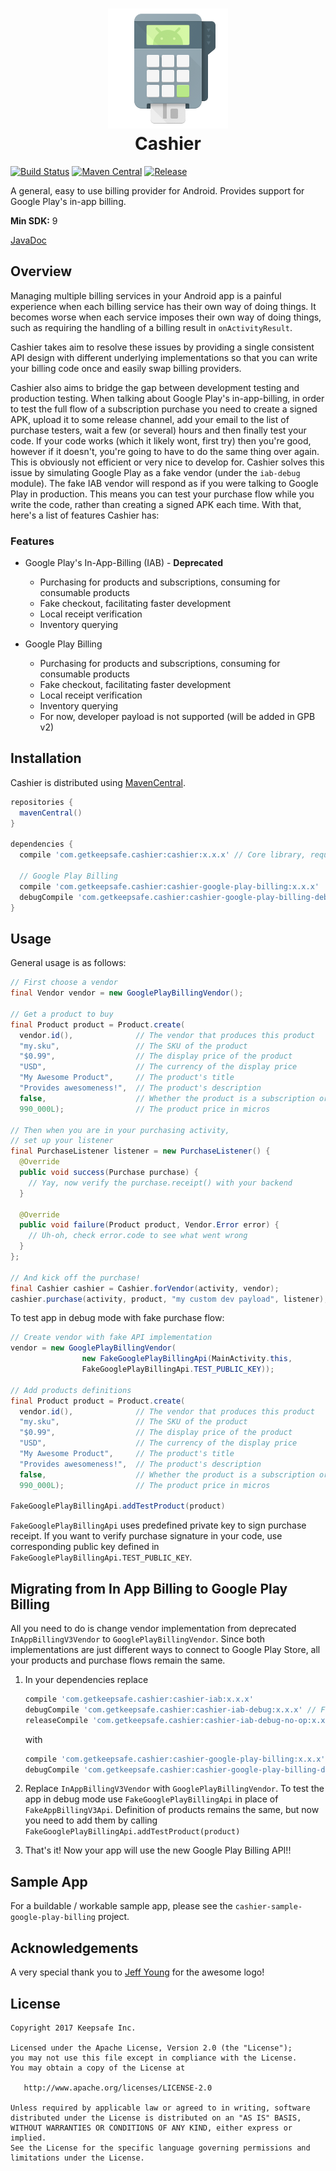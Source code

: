 <h1 align="center">
	<img src=".github/ic_launcher.png" alt="Cashier"><br/>
	Cashier
</h1>

[![Build Status](https://travis-ci.org/KeepSafe/Cashier.svg?branch=master)](https://travis-ci.org/KeepSafe/Cashier)
[![Maven Central](https://maven-badges.herokuapp.com/maven-central/com.getkeepsafe.cashier/cashier/badge.svg)](https://maven-badges.herokuapp.com/maven-central/com.getkeepsafe.cashier/cashier)
[![Release](https://img.shields.io/github/tag/KeepSafe/Cashier.svg?label=jitpack)](https://jitpack.io/#KeepSafe/Cashier)

A general, easy to use billing provider for Android. Provides support for Google Play's in-app billing.

 **Min SDK:** 9

  [JavaDoc](https://javadoc.jitpack.io/com/github/KeepSafe/Cashier/latest/javadoc/)

## Overview

Managing multiple billing services in your Android app is a painful experience when each billing service has their own way of doing things. It becomes worse when each service imposes their own way of doing things, such as requiring the handling of a billing result in `onActivityResult`.

Cashier takes aim to resolve these issues by providing a single consistent API design with different underlying implementations so that you can write your billing code once and easily swap billing providers.

Cashier also aims to bridge the gap between development testing and production testing. When talking about Google Play's in-app-billing, in order to test the full flow of a subscription purchase you need to create a signed APK, upload it to some release channel, add your email to the list of purchase testers, wait a few (or several) hours and then finally test your code. If your code works (which it likely wont, first try) then you're good, however if it doesn't, you're going to have to do the same thing over again. This is obviously not efficient or very nice to develop for. Cashier solves this issue by simulating Google Play as a fake vendor (under the `iab-debug` module). The fake IAB vendor will respond as if you were talking to Google Play in production. This means you can test your purchase flow while you write the code, rather than creating a signed APK each time. With that, here's a list of features Cashier has:

### Features

  - Google Play's In-App-Billing (IAB) - **Deprecated**
    - Purchasing for products and subscriptions, consuming for consumable products
    - Fake checkout, facilitating faster development
    - Local receipt verification
    - Inventory querying

  - Google Play Billing
    - Purchasing for products and subscriptions, consuming for consumable products
    - Fake checkout, facilitating faster development
    - Local receipt verification
    - Inventory querying
    - For now, developer payload is not supported (will be added in GPB v2)

## Installation

Cashier is distributed using [MavenCentral](https://search.maven.org/artifact/com.getkeepsafe.cashier/cashier).

```groovy
repositories {
  mavenCentral()
}

dependencies {
  compile 'com.getkeepsafe.cashier:cashier:x.x.x' // Core library, required

  // Google Play Billing
  compile 'com.getkeepsafe.cashier:cashier-google-play-billing:x.x.x'
  debugCompile 'com.getkeepsafe.cashier:cashier-google-play-billing-debug:x.x.x' // For fake checkout and testing
}
```

## Usage

General usage is as follows:

```java
// First choose a vendor
final Vendor vendor = new GooglePlayBillingVendor();

// Get a product to buy
final Product product = Product.create(
  vendor.id(),              // The vendor that produces this product
  "my.sku",                 // The SKU of the product
  "$0.99",                  // The display price of the product
  "USD",                    // The currency of the display price
  "My Awesome Product",     // The product's title
  "Provides awesomeness!",  // The product's description
  false,                    // Whether the product is a subscription or not (consumable)
  990_000L);                // The product price in micros

// Then when you are in your purchasing activity,
// set up your listener
final PurchaseListener listener = new PurchaseListener() {
  @Override
  public void success(Purchase purchase) {
    // Yay, now verify the purchase.receipt() with your backend
  }

  @Override
  public void failure(Product product, Vendor.Error error) {
    // Uh-oh, check error.code to see what went wrong
  }
};

// And kick off the purchase!
final Cashier cashier = Cashier.forVendor(activity, vendor);
cashier.purchase(activity, product, "my custom dev payload", listener);
```

To test app in debug mode with fake purchase flow:
```java
// Create vendor with fake API implementation
vendor = new GooglePlayBillingVendor(
                new FakeGooglePlayBillingApi(MainActivity.this,
                FakeGooglePlayBillingApi.TEST_PUBLIC_KEY));

// Add products definitions
final Product product = Product.create(
  vendor.id(),              // The vendor that produces this product
  "my.sku",                 // The SKU of the product
  "$0.99",                  // The display price of the product
  "USD",                    // The currency of the display price
  "My Awesome Product",     // The product's title
  "Provides awesomeness!",  // The product's description
  false,                    // Whether the product is a subscription or not (consumable)
  990_000L);                // The product price in micros

FakeGooglePlayBillingApi.addTestProduct(product)
```

```FakeGooglePlayBillingApi``` uses predefined private key to sign purchase receipt.
If you want to verify purchase signature in your code, use corresponding public key defined in
```FakeGooglePlayBillingApi.TEST_PUBLIC_KEY```.

## Migrating from In App Billing to Google Play Billing

All you need to do is change vendor implementation from deprecated `InAppBillingV3Vendor` to `GooglePlayBillingVendor`.
Since both implementations are just different ways to connect to Google Play Store, all your products and purchase
flows remain the same.

1. In your dependencies replace
   ```groovy
   compile 'com.getkeepsafe.cashier:cashier-iab:x.x.x'
   debugCompile 'com.getkeepsafe.cashier:cashier-iab-debug:x.x.x' // For fake checkout and testing
   releaseCompile 'com.getkeepsafe.cashier:cashier-iab-debug-no-op:x.x.x'
   ```
   with
   ```groovy
   compile 'com.getkeepsafe.cashier:cashier-google-play-billing:x.x.x'
   debugCompile 'com.getkeepsafe.cashier:cashier-google-play-billing-debug:x.x.x' // For fake checkout and testing
   ```

2. Replace `InAppBillingV3Vendor` with  `GooglePlayBillingVendor`. To test the app in debug mode use `FakeGooglePlayBillingApi` in place of `FakeAppBillingV3Api`.
Definition of products remains the same, but now you need to add them by calling
```FakeGooglePlayBillingApi.addTestProduct(product)```

3. That's it! Now your app will use the new Google Play Billing API!!

## Sample App

For a buildable / workable sample app, please see the `cashier-sample-google-play-billing` project.

## Acknowledgements

A very special thank you to [Jeff Young](https://www.github.com/tenoversix) for the awesome logo!

## License

    Copyright 2017 Keepsafe Inc.

    Licensed under the Apache License, Version 2.0 (the "License");
    you may not use this file except in compliance with the License.
    You may obtain a copy of the License at

       http://www.apache.org/licenses/LICENSE-2.0

    Unless required by applicable law or agreed to in writing, software
    distributed under the License is distributed on an "AS IS" BASIS,
    WITHOUT WARRANTIES OR CONDITIONS OF ANY KIND, either express or implied.
    See the License for the specific language governing permissions and
    limitations under the License.
